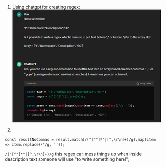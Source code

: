 1.  Using chatgpt for creating regex:
![](./README-assets/regex-chatgpt.png)

2.  
```
const resultNoCommas = result.match(/("[^"]*"|[^,\r\n]+)/g).map(item => item.replace(/"/g, ''));
```

`/("[^"]*"|[^,\r\n]+)/g` this regex can mess things up when inside description text someone will use "to write something here!";
